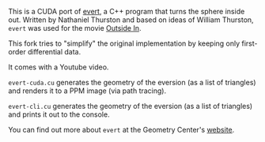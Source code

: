 This is a CUDA port of [evert](http://www.geom.uiuc.edu/docs/outreach/oi/software.html), a C++ program that turns the sphere inside out.
Written by Nathaniel Thurston and based on ideas of William Thurston, `evert` was used for the movie [Outside In](https://www.youtube.com/watch?v=sKqt6e7EcCs).

This fork tries to "simplify" the original implementation by keeping only first-order differential data.

It comes with a Youtube video.

`evert-cuda.cu` generates the geometry of the eversion (as a list of triangles) and renders it to a PPM image (via path tracing).

`evert-cli.cu` generates the geometry of the eversion (as a list of triangles) and prints it out to the console.

You can find out more about `evert` at the Geometry Center's [website](http://www.geom.uiuc.edu/docs/outreach/oi/).
